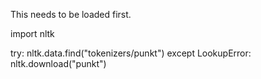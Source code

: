 This needs to be loaded first.

import nltk

try:
    nltk.data.find("tokenizers/punkt")
except LookupError:
    nltk.download("punkt")
